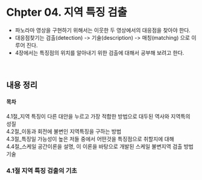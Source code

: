# Chpter 04. 지역 특징 검출
* 파노라마 영상을 구현하기 위해서는 이웃한 두 영상에서의 대응점을 찾아야 한다.
* 대응점찾기는 검출(detection) -> 기술(description) -> 매칭(matching) 으로 이루어 진다.
* 4장에서는 특징점의 위치를 알아내기 위한 검출에 대해서 공부해 보려고 한다.
<br>


## 내용 정리  

#### 목차  
4.1절_지역 특징이 다른 대안을 누르고 가장 적합한 방법으로 대두된 역사와 지역특의 성질  
4.2절_이동과 회전에 불변인 지역특징을 구하는 방법  
4.3절_특징일 가능성이 높은 저들 중에서 어떤것을 특징점으로 취할지에 대해  
4.4절_스케일 공간이론을 설명, 이 이론을 바탕으로 개발된 스케일 불변지역 검출 방법 기술

### 4.1절 지역 특징 검출의 기초  

